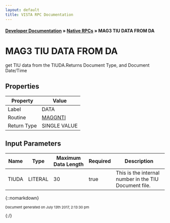 ```yaml
---
layout: default
title: VISTA RPC Documentation
---
```


#### [Developer Documentation](../index) &#187; [Native RPCs](TableOfContents) &#187; MAG3 TIU DATA FROM DA<br/>
# MAG3 TIU DATA FROM DA

get TIU data from the TIUDA.Returns Document Type, and Document Date/Time

## Properties

Property | Value
--- | ---
Label | DATA
Routine | [MAGGNTI](http://code.osehra.org/dox/Routine_MAGGNTI_source.html)
Return Type | SINGLE VALUE


## Input Parameters

Name | Type | Maximum Data Length | Required | Description
--- | --- | --- | --- | ---
TIUDA | LITERAL | 30 | true | This is the internal number in the TIU Document file.



{::nomarkdown} <br/><p style="font-size: 11px">Document generated on July 13th 2017, 2:13:30 pm</p>{:/}